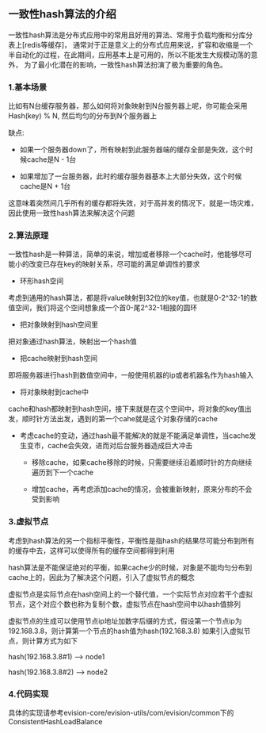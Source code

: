 ## 一致性hash算法的介绍

一致性hash算法是分布式应用中的常用且好用的算法、常用于负载均衡和分库分表上[redis等缓存]，
通常对于正是意义上的分布式应用来说，扩容和收缩是一个半自动化的过程，在此期间，应用基本上是可用的，所以不能发生大规模动荡的意外，
为了最小化潜在的影响，一致性hash算法扮演了极为重要的角色。


### 1.基本场景

比如有N台缓存服务器，那么如何将对象映射到N台服务器上呢，你可能会采用Hash(key) % N, 然后均匀的分布到N个服务器上

缺点:

- 如果一个服务器down了，所有映射到此服务器端的缓存全部是失效，这个时候cache是N - 1台

- 如果增加了一台服务器，此时的缓存服务器基本上大部分失效，这个时候cache是N + 1台

这意味着突然间几乎所有的缓存都将失效，对于高并发的情况下，就是一场灾难，因此使用一致性hash算法来解决这个问题

### 2.算法原理

一致性hash是一种算法，简单的来说，增加或者移除一个cache时，他能够尽可能小的改变已存在key的映射关系，尽可能的满足单调性的要求

- 环形hash空间

考虑到通用的hash算法，都是将value映射到32位的key值，也就是0-2^32-1的数值空间，我们将这个空间想象成一个首0-尾2^32-1相接的圆环

- 把对象映射到hash空间里

把对象通过hash算法，映射出一个hash值

- 把cache映射到hash空间

即将服务器进行hash到数值空间中，一般使用机器的ip或者机器名作为hash输入

- 将对象映射到cache中

cache和hash都映射到hash空间，接下来就是在这个空间中，将对象的key值出发，顺时针方法出发，遇到的第一个cahe就是这个对象存储的cache

- 考虑cache的变动，通过hash最不能解决的就是不能满足单调性，当cache发生变市，cache会失效，进而对后台服务器造成巨大冲击

    - 移除cache，如果cache移除的时候，只需要继续沿着顺时针的方向继续遍历到下一个cache

    - 增加cache，再考虑添加cache的情况，会被重新映射，原来分布的不会受到影响


### 3.虚拟节点

考虑到hash算法的另一个指标平衡性，平衡性是指hash的结果尽可能分布到所有的缓存中去，这样可以使得所有的缓存空间都得到利用

hash算法是不能保证绝对的平衡，如果cache少的时候，对象是不能均匀分布到cache上的，因此为了解决这个问题，引入了虚拟节点的概念

虚拟节点是实际节点在hash空间上的一个替代值，一个实际节点对应若干个虚拟节点，这个对应个数也称为复制个数，虚拟节点在hash空间中以hash值排列

虚拟节点的生成可以使用节点ip地址加数字后缀的方式，假设第一个节点ip为192.168.3.8，则计算第一个节点的hash值为hash(192.168.3.8)
如果引入虚拟节点，则计算方式为如下

hash(192.168.3.8#1) --> node1

hash(192.168.3.8#2) --> node2


### 4.代码实现

具体的实现请参考evision-core/evision-utils/com/evision/common下的ConsistentHashLoadBalance
